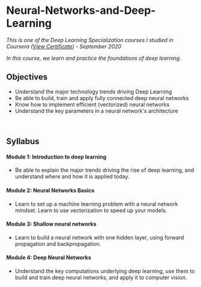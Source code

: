 # Neural-Networks-and-Deep-Learning

*This is one of the Deep Learning Specialization courses I studied in Coursera ([View Certificate](https://www.coursera.org/account/accomplishments/verify/D2EXJN8XNHN3)) - September 2020*

*In this course, we learn and practice the foundations of deep learning.*

## Objectives

- Understand the major technology trends driving Deep Learning
- Be able to build, train and apply fully connected deep neural networks 
- Know how to implement efficient (vectorized) neural networks 
- Understand the key parameters in a neural network's architecture 

<br>

## Syllabus

#### Module 1: Introduction to deep learning
- Be able to explain the major trends driving the rise of deep learning, and understand where and how it is applied today.

#### Module 2: Neural Networks Basics
- Learn to set up a machine learning problem with a neural network mindset. Learn to use vectorization to speed up your models.

#### Module 3: Shallow neural networks
- Learn to build a neural network with one hidden layer, using forward propagation and backpropagation.

#### Module 4: Deep Neural Networks
- Understand the key computations underlying deep learning, use them to build and train deep neural networks, and apply it to computer vision.
